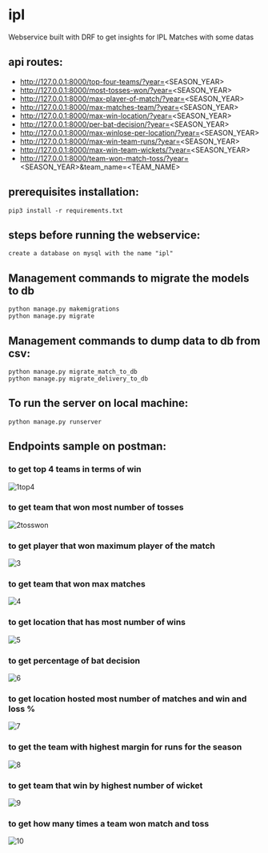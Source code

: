 # ipl
Webservice built with DRF to get insights for IPL Matches with some datas

## api routes:
 - http://127.0.0.1:8000/top-four-teams/?year=<SEASON_YEAR>
 - http://127.0.0.1:8000/most-tosses-won/?year=<SEASON_YEAR>
 - http://127.0.0.1:8000/max-player-of-match/?year=<SEASON_YEAR>
 - http://127.0.0.1:8000/max-matches-team/?year=<SEASON_YEAR>
 - http://127.0.0.1:8000/max-win-location/?year=<SEASON_YEAR>
 - http://127.0.0.1:8000/per-bat-decision/?year=<SEASON_YEAR>
 - http://127.0.0.1:8000/max-winlose-per-location/?year=<SEASON_YEAR>
 - http://127.0.0.1:8000/max-win-team-runs/?year=<SEASON_YEAR>
 - http://127.0.0.1:8000/max-win-team-wickets/?year=<SEASON_YEAR>
 - http://127.0.0.1:8000/team-won-match-toss/?year=<SEASON_YEAR>&team_name=<TEAM_NAME>

## prerequisites installation:
    pip3 install -r requirements.txt
    
## steps before running the webservice:
    create a database on mysql with the name "ipl"  
    
## Management commands to migrate the models to db
    python manage.py makemigrations
    python manage.py migrate
    
## Management commands to dump data to db from csv:
    python manage.py migrate_match_to_db
    python manage.py migrate_delivery_to_db
    
## To run the server on local machine:
    python manage.py runserver 
    
## Endpoints sample on postman:

### to get top 4 teams in terms of win
![1top4](https://user-images.githubusercontent.com/9798362/71595952-a6e4f180-2b63-11ea-89e5-b6997f36a25f.png)
### to get team that won most number of tosses
![2tosswon](https://user-images.githubusercontent.com/9798362/71595954-a9dfe200-2b63-11ea-9015-b63f4308ff47.png)
### to get player that won maximum player of the match
![3](https://user-images.githubusercontent.com/9798362/71595957-aba9a580-2b63-11ea-86b4-22f8d32128a0.png)
### to get team that won max matches
![4](https://user-images.githubusercontent.com/9798362/71595958-ad736900-2b63-11ea-923f-ffcad456b0d1.png)
### to get location that has most number of wins
![5](https://user-images.githubusercontent.com/9798362/71595961-af3d2c80-2b63-11ea-9aa6-aeef2074bd64.png)
### to get percentage of bat decision
![6](https://user-images.githubusercontent.com/9798362/71595963-b19f8680-2b63-11ea-8e40-2145523cd277.png)
### to get location hosted most number of matches and win and loss %
![7](https://user-images.githubusercontent.com/9798362/71595964-b3694a00-2b63-11ea-8c2f-55acd4a2ee8d.png)
### to get the team with highest margin for runs for the season
![8](https://user-images.githubusercontent.com/9798362/71595965-b49a7700-2b63-11ea-9712-35154897235a.png)
### to get team that win by highest number of wicket
![9](https://user-images.githubusercontent.com/9798362/71595967-b6643a80-2b63-11ea-9c74-14ffc28446ad.png)
### to get how many times a team won match and toss
![10](https://user-images.githubusercontent.com/9798362/71595970-b8c69480-2b63-11ea-9ed4-c5ceafded3b7.png)

